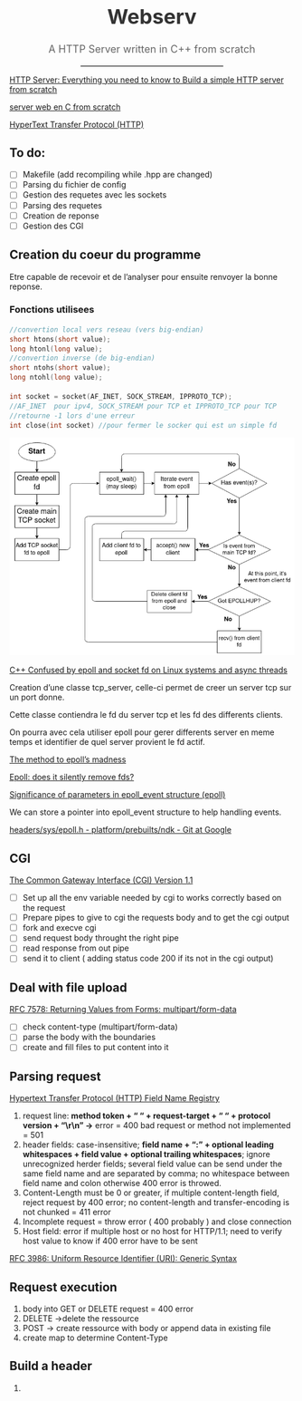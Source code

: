 <div align="center">
  <h1 style="font-size: 36px; color: #333;">Webserv</h1>
  <p style="font-size: 18px; color: #666;">A HTTP Server written in C++ from scratch</p>
  <hr style="border: 1px solid #ddd; width: 50%;">
</div>

[HTTP Server: Everything you need to know to Build a simple HTTP server from scratch](https://medium.com/from-the-scratch/http-server-what-do-you-need-to-know-to-build-a-simple-http-server-from-scratch-d1ef8945e4fa)

[server web en C from scratch](docs/server%20web%20en%20C%20from%20scratch%20f3a66cec98944c1289af54934492bb0a.md)

[HyperText Transfer Protocol (HTTP)](https://http.dev/)

## To do:

- [ ]  Makefile (add recompiling while .hpp are changed)
- [ ]  Parsing du fichier de config
- [ ]  Gestion des requetes avec les sockets
- [ ]  Parsing des requetes
- [ ]  Creation de reponse
- [ ]  Gestion des CGI

## Creation du coeur du programme

Etre capable de recevoir et de l’analyser pour ensuite renvoyer la bonne reponse.

### Fonctions utilisees

```cpp
//convertion local vers reseau (vers big-endian)
short htons(short value);
long htonl(long value);
//convertion inverse (de big-endian)
short ntohs(short value);
long ntohl(long value);

int socket = socket(AF_INET, SOCK_STREAM, IPPROTO_TCP);
//AF_INET  pour ipv4, SOCK_STREAM pour TCP et IPPROTO_TCP pour TCP
//retourne -1 lors d'une erreur
int close(int socket) //pour fermer le socker qui est un simple fd
```

![epollSchema](docs/epollSchema.png)

[C++ Confused by epoll and socket fd on Linux systems and async threads](https://stackoverflow.com/questions/66916835/c-confused-by-epoll-and-socket-fd-on-linux-systems-and-async-threads)

Creation d’une classe tcp_server, celle-ci permet de creer un server tcp sur un port donne.

Cette classe contiendra le fd du server tcp et les fd des differents clients.

On pourra avec cela utiliser epoll pour gerer differents server en meme temps et identifier de quel server provient le fd actif.

[The method to epoll’s madness](https://copyconstruct.medium.com/the-method-to-epolls-madness-d9d2d6378642)

[Epoll: does it silently remove fds?](https://stackoverflow.com/questions/46987302/epoll-does-it-silently-remove-fds)

[Significance of parameters in epoll_event structure (epoll)](https://stackoverflow.com/questions/24622982/significance-of-parameters-in-epoll-event-structure-epoll)

We can store a pointer into epoll_event structure to help handling events.

[](https://github.com/millken/c-example/blob/master/epoll-example.c)

[headers/sys/epoll.h - platform/prebuilts/ndk - Git at Google](https://android.googlesource.com/platform/prebuilts/ndk/+/4448347db136fb3d172c0349c32295c6691df3be/headers/sys/epoll.h)

## CGI

[The Common Gateway Interface (CGI) Version 1.1](https://www.rfc-editor.org/rfc/rfc3875.pdf)

- [ ]  Set up all the env variable needed by cgi to works correctly based on the request
- [ ]  Prepare pipes to give to cgi the requests body and to get the cgi output
- [ ]  fork and execve cgi
- [ ]  send request body throught the right pipe
- [ ]  read response from out pipe
- [ ]  send it to client ( adding status code 200 if its not in the cgi output)

## Deal with file upload

[RFC 7578: Returning Values from Forms: multipart/form-data](https://www.rfc-editor.org/rfc/rfc7578)

- [ ]  check content-type (multipart/form-data)
- [ ]  parse the body with the boundaries
- [ ]  create and fill files to put content into it

## Parsing request

[Hypertext Transfer Protocol (HTTP) Field Name Registry](https://www.iana.org/assignments/http-fields/http-fields.xhtml)

1. request line: ************************method token + “ “ + request-target + “ “ + protocol version + “\r\n” →************************ error = 400 bad request or method not implemented = 501
2. header fields: case-insensitive; ********************************************field name + “:” + optional leading whitespaces + field value + optional trailing whitespaces********************************************; ignore unrecognized herder fields; several field value can be send under the same field name and are separated by comma; no whitespace between field name and colon otherwise 400 error is throwed.
3. Content-Length must be 0 or greater, if multiple content-length field, reject request by 400 error; no content-length and transfer-encoding is not chunked = 411 error
4. Incomplete request = throw error ( 400 probably ) and close connection
5. Host field: error if multiple host or no host for HTTP/1.1; need to verify host value to know if 400 error have to be sent

[RFC 3986: Uniform Resource Identifier (URI): Generic Syntax](https://datatracker.ietf.org/doc/html/rfc3986#section-3.2.2)

## Request execution

1. body into GET or DELETE request = 400 error
2. DELETE →delete the ressource
3. POST → create ressource with body or append data in existing file
4. create map to determine Content-Type

## Build a header

1.
